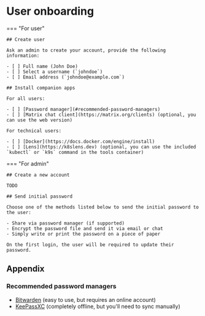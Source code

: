 # User onboarding

=== "For user"

    ## Create user

    Ask an admin to create your account, provide the following information:

    - [ ] Full name (John Doe)
    - [ ] Select a username (`johndoe`)
    - [ ] Email address (`johndoe@example.com`)

    ## Install companion apps

    For all users:

    - [ ] [Password manager](#recommended-password-managers)
    - [ ] [Matrix chat client](https://matrix.org/clients) (optional, you can use the web version)

    For technical users:

    - [ ] [Docker](https://docs.docker.com/engine/install)
    - [ ] [Lens](https://k8slens.dev) (optional, you can use the included `kubectl` or `k9s` command in the tools container)

=== "For admin"

    ## Create a new account

    TODO

    ## Send initial password

    Choose one of the methods listed below to send the initial password to the user:

    - Share via password manager (if supported)
    - Encrypt the password file and send it via email or chat
    - Simply write or print the password on a piece of paper

    On the first login, the user will be required to update their password.

## Appendix

### Recommended password managers

- [Bitwarden](https://bitwarden.com/download) (easy to use, but requires an online account)
- [KeePassXC](https://keepassxc.org) (completely offline, but you'll need to sync manually)
